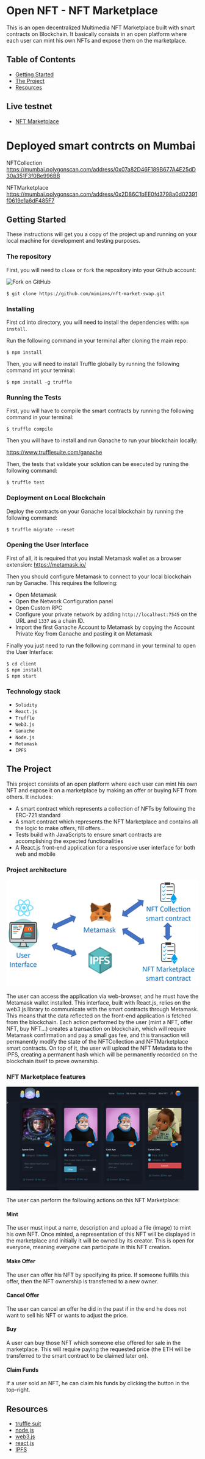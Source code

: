 
# Open NFT - NFT Marketplace

This is an open decentralized Multimedia NFT Marketplace built with smart contracts on Blockchain. It basically consists in an open platform where each user can mint his own NFTs and expose them on the marketplace.

## Table of Contents

- [Getting Started](#getting-started)
- [The Project](#the-project)
- [Resources](#resources)

## Live testnet

- [NFT Marketplace]()

# Deployed smart contrcts on Mumbai

NFTCollection
https://mumbai.polygonscan.com/address/0x07a82D46F189B677A4E25dD30a351F3f0Be996BB

NFTMarketplace
https://mumbai.polygonscan.com/address/0x2D86C1bEE0fd3798a0d02391f0619e1a6dF485F7

## Getting Started

These instructions will get you a copy of the project up and running on your local machine for development and testing purposes.

### The repository

First, you will need to `clone` or `fork` the repository into your Github account:

<img src="https://docs.github.com/assets/images/help/repository/fork_button.jpg" alt="Fork on GitHub" width='450'>

```
$ git clone https://github.com/mimians/nft-market-swap.git
```

### Installing

First cd into directory, you will need to install the dependencies with: `npm install`.

Run the following command in your terminal after cloning the main repo:

```
$ npm install
```

Then, you will need to install Truffle globally by running the following command int your terminal:

```
$ npm install -g truffle
```

### Running the Tests

First, you will have to compile the smart contracts by running the following command in your terminal:

```
$ truffle compile
```

Then you will have to install and run Ganache to run your blockchain locally:

https://www.trufflesuite.com/ganache

Then, the tests that validate your solution can be executed by runing the following
command:

```
$ truffle test
```

### Deployment on Local Blockchain

Deploy the contracts on your Ganache local blockchain by running the following command:

```
$ truffle migrate --reset
```

### Opening the User Interface

First of all, it is required that you install Metamask wallet as a browser extension: https://metamask.io/

Then you should configure Metamask to connect to your local blockchain run by Ganache. This requires the following:
- Open Metamask
- Open the Network Configuration panel
- Open Custom RPC
- Configure your private network by adding `http://localhost:7545` on the URL and `1337` as a chain ID.
- Import the first Ganache Account to Metamask by copying the Account Private Key from Ganache and pasting it on Metamask

Finally you just need to run the following command in your terminal to open the User Interface:

```
$ cd client
$ npm install
$ npm start
```

### Technology stack

- `Solidity`
- `React.js`
- `Truffle`
- `Web3.js`
- `Ganache`
- `Node.js`
- `Metamask`
- `IPFS`

## The Project

This project consists of an open platform where each user can mint his own NFT and expose it on a marketplace by making an offer or buying NFT from others. It includes:

- A smart contract which represents a collection of NFTs by following the ERC-721 standard
- A smart contract which represents the NFT Marketplace and contains all the logic to make offers, fill offers...
- Tests build with JavaScripts to ensure smart contracts are accomplishing the expected functionalities
- A React.js front-end application for a responsive user interface for both web and mobile

### Project architecture

<img src="./img/architecture.PNG" alt="architecture">

The user can access the application via web-browser, and he must have the Metamask wallet installed. This interface, built with React.js, relies on the web3.js library to communicate with the smart contracts through Metamask. This means that the data reflected on the front-end application is fetched from the blockchain. Each action performed by the user (mint a NFT, offer NFT, buy NFT...) creates a transaction on blockchain, which will require Metamask confirmation and pay a small gas fee, and this transaction will permanently modify the state of the NFTCollection and NFTMarketplace smart contracts. On top of it, the user will upload the NFT Metadata to the IPFS, creating a permanent hash which will be permanently recorded on the blockchain itself to prove ownership.

### NFT Marketplace features

<img src="./img/layout.PNG" alt="layout">

The user can perform the following actions on this NFT Marketplace:

#### Mint

The user must input a name, description and upload a file (image) to mint his own NFT. Once minted, a representation of this NFT will be displayed in the marketplace and initially it will be owned by its creator. This is open for everyone, meaning everyone can participate in this NFT creation. 

#### Make Offer

The user can offer his NFT by specifying its price. If someone fulfills this offer, then the NFT ownership is transferred to a new owner. 

#### Cancel Offer

The user can cancel an offer he did in the past if in the end he does not want to sell his NFT or wants to adjust the price.

#### Buy

A user can buy those NFT which someone else offered for sale in the marketplace. This will require paying the requested price (the ETH will be transferred to the smart contract to be claimed later on).

#### Claim Funds

If a user sold an NFT, he can claim his funds by clicking the button in the top-right.

## Resources

- [truffle suit](https://www.trufflesuite.com/)
- [node.js](https://nodejs.org/)
- [web3.js](https://web3js.readthedocs.io/)
- [react.js](https://reactjs.org/)
- [IPFS](https://ipfs.io/)
